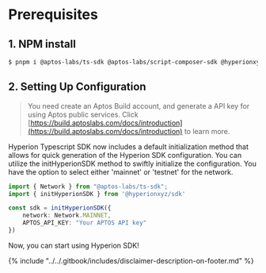 # Prerequisites

## 1. NPM install

```sh
$ pnpm i @aptos-labs/ts-sdk @aptos-labs/script-composer-sdk @hyperionxyz/sdk
```

## 2. Setting Up Configuration

> You need create an Aptos Build account, and generate a API key for using Aptos public services. Click [https://build.aptoslabs.com/docs/introduction](https://build.aptoslabs.com/docs/introduction) to learn more.

Hyperion Typescript SDK now includes a default initialization method that allows for quick generation of the Hyperion SDK configuration. You can utilize the initHyperionSDK method to swiftly initialize the configuration. You have the option to select either 'mainnet' or 'testnet' for the network.

```typescript
import { Network } from "@aptos-labs/ts-sdk";
import { initHyperionSDK } from '@hyperionxyz/sdk'

const sdk = initHyperionSDK({
    network: Network.MAINNET, 
    APTOS_API_KEY: "Your APTOS API key"
})
```

Now, you can start using Hyperion SDK!



{% include "../../.gitbook/includes/disclaimer-description-on-footer.md" %}
